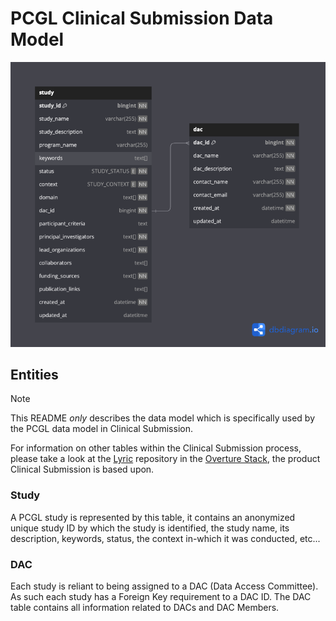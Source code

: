 # PCGL Clinical Submission Data Model

![Data Model](pcgl-cs-data-model.png)

## Entities

> [!NOTE]
> This README _only_ describes the data model which is specifically used by the PCGL data model in Clinical Submission.
>
> For information on other tables within the Clinical Submission process, please take a look at the [Lyric](https://github.com/overture-stack/lyric) repository in the [Overture Stack](https://www.overture.bio/), the product Clinical Submission is based upon.

### Study

A PCGL study is represented by this table, it contains an anonymized unique study ID by which the study is identified, the study name, its description, keywords, status, the context in-which it was conducted, etc...

### DAC

Each study is reliant to being assigned to a DAC (Data Access Committee). As such each study has a Foreign Key requirement to a DAC ID. The DAC table contains all information related to DACs and DAC Members.
